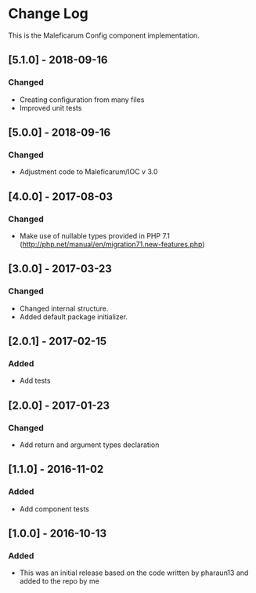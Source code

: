 # Change Log
This is the Maleficarum Config component implementation. 

## [5.1.0] - 2018-09-16
### Changed
- Creating configuration from many files
- Improved unit tests 

## [5.0.0] - 2018-09-16
### Changed
- Adjustment code to Maleficarum/IOC v 3.0

## [4.0.0] - 2017-08-03
### Changed
- Make use of nullable types provided in PHP 7.1 (http://php.net/manual/en/migration71.new-features.php)

## [3.0.0] - 2017-03-23
### Changed
- Changed internal structure.
- Added default package initializer.

## [2.0.1] - 2017-02-15
### Added
- Add tests

## [2.0.0] - 2017-01-23
### Changed
- Add return and argument types declaration

## [1.1.0] - 2016-11-02
### Added
- Add component tests

## [1.0.0] - 2016-10-13
### Added
- This was an initial release based on the code written by pharaun13 and added to the repo by me
